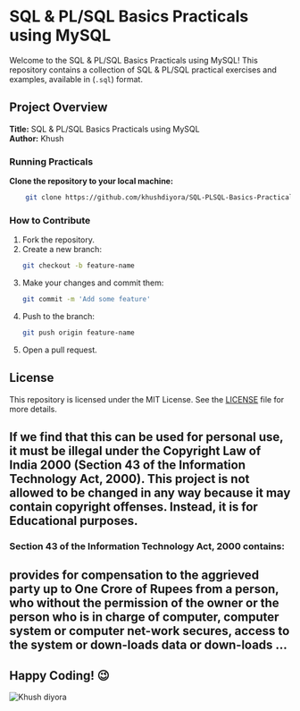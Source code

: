 # SQL & PL/SQL Basics Practicals using MySQL

Welcome to the SQL & PL/SQL Basics Practicals using MySQL! This repository contains a collection of SQL & PL/SQL practical exercises and examples, available in (`.sql`) format.


## Project Overview

**Title:** SQL & PL/SQL Basics Practicals using MySQL<br>
**Author:** Khush

### Running Practicals

**Clone the repository to your local machine:**
```bash
    git clone https://github.com/khushdiyora/SQL-PLSQL-Basics-Practicals-using-MySQL.git
```


### How to Contribute

1. Fork the repository.
2. Create a new branch:
    ```bash
    git checkout -b feature-name
    ```
3. Make your changes and commit them:
    ```bash
    git commit -m 'Add some feature'
    ```
4. Push to the branch:
    ```bash
    git push origin feature-name
    ```
5. Open a pull request.

## License

This repository is licensed under the MIT License. See the [LICENSE](LICENSE) file for more details.

## If we find that this can be used for personal use, it must be illegal under the Copyright Law of India 2000 (Section 43 of the Information Technology Act, 2000). This project is not allowed to be changed in any way because it may contain copyright offenses. Instead, it is for Educational purposes.

### Section 43 of the Information Technology Act, 2000 contains:

## provides for compensation to the aggrieved party up to One Crore of Rupees from a person, who without the permission of the owner or the person who is in charge of computer, computer system or computer net-work secures, access to the system or down-loads data or down-loads ...

## Happy Coding! 😉


![Khush diyora](https://github.com/user-attachments/assets/2cceda39-3a1a-44ff-aa96-556057017ee9)
